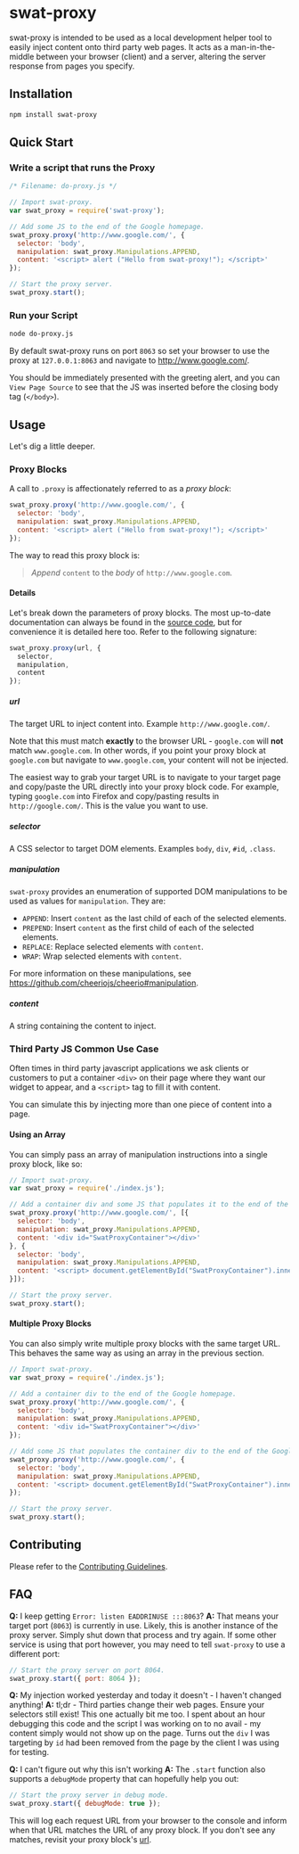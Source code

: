 # swat-proxy

swat-proxy is intended to be used as a local development helper tool to easily inject content onto third party web pages. It acts as a man-in-the-middle between your browser (client) and a server, altering the server response from pages you specify.

## Installation

```bash
npm install swat-proxy
```

## Quick Start

### Write a script that runs the Proxy

```js
/* Filename: do-proxy.js */

// Import swat-proxy.
var swat_proxy = require('swat-proxy');

// Add some JS to the end of the Google homepage.
swat_proxy.proxy('http://www.google.com/', {
  selector: 'body',
  manipulation: swat_proxy.Manipulations.APPEND,
  content: '<script> alert ("Hello from swat-proxy!"); </script>'
});

// Start the proxy server.
swat_proxy.start();
```

### Run your Script

```bash
node do-proxy.js
```

By default swat-proxy runs on port `8063` so set your browser to use the proxy at `127.0.0.1:8063` and navigate to http://www.google.com/.

You should be immediately presented with the greeting alert, and you can `View Page Source` to see that the JS was inserted before the closing body tag (`</body>`).

## Usage

Let's dig a little deeper.

### Proxy Blocks

A call to `.proxy` is affectionately referred to as a *proxy block*:

```js
swat_proxy.proxy('http://www.google.com/', {
  selector: 'body',
  manipulation: swat_proxy.Manipulations.APPEND,
  content: '<script> alert ("Hello from swat-proxy!"); </script>'
});
```

The way to read this proxy block is:

> *Append* `content` to the *body* of `http://www.google.com`.

#### Details

Let's break down the parameters of proxy blocks. The most up-to-date documentation can always be found in the [source code](https://github.com/bazaarvoice/swat-proxy/blob/master/src/proxy.js#L20), but for convenience it is detailed here too. Refer to the following signature:

```js
swat_proxy.proxy(url, {
  selector,
  manipulation,
  content
});
```

##### url

The target URL to inject content into. Example `http://www.google.com/`.

Note that this must match **exactly** to the browser URL - `google.com` will **not** match `www.google.com`. In other words, if you point your proxy block at `google.com` but navigate to `www.google.com`, your content will not be injected.

The easiest way to grab your target URL is to navigate to your target page and copy/paste the URL directly into your proxy block code. For example, typing `google.com` into Firefox and copy/pasting results in `http://google.com/`. This is the value you want to use.

##### selector

A CSS selector to target DOM elements. Examples `body`, `div`, `#id`, `.class`.

##### manipulation

`swat-proxy` provides an enumeration of supported DOM manipulations to be used as values for `manipulation`. They are:
  * `APPEND`: Insert `content` as the last child of each of the selected elements.
  * `PREPEND`: Insert `content` as the first child of each of the selected elements.
  * `REPLACE`: Replace selected elements with `content`.
  * `WRAP`: Wrap selected elements with `content`.

For more information on these manipulations, see https://github.com/cheeriojs/cheerio#manipulation.

##### content

A string containing the content to inject.

### Third Party JS Common Use Case

Often times in third party javascript applications we ask clients or customers to put a container `<div>` on their page where they want our widget to appear, and a `<script>` tag to fill it with content.

You can simulate this by injecting more than one piece of content into a page.

#### Using an Array

You can simply pass an array of manipulation instructions into a single proxy block, like so:

```js
// Import swat-proxy.
var swat_proxy = require('./index.js');

// Add a container div and some JS that populates it to the end of the Google homepage.
swat_proxy.proxy('http://www.google.com/', [{
  selector: 'body',
  manipulation: swat_proxy.Manipulations.APPEND,
  content: '<div id="SwatProxyContainer"></div>'
}, {
  selector: 'body',
  manipulation: swat_proxy.Manipulations.APPEND,
  content: '<script> document.getElementById("SwatProxyContainer").innerHTML = "Hello from swat-proxy!"; </script>'
}]);

// Start the proxy server.
swat_proxy.start();
```

#### Multiple Proxy Blocks

You can also simply write multiple proxy blocks with the same target URL. This behaves the same way as using an array in the previous section.

```js
// Import swat-proxy.
var swat_proxy = require('./index.js');

// Add a container div to the end of the Google homepage.
swat_proxy.proxy('http://www.google.com/', {
  selector: 'body',
  manipulation: swat_proxy.Manipulations.APPEND,
  content: '<div id="SwatProxyContainer"></div>'
});

// Add some JS that populates the container div to the end of the Google homepage.
swat_proxy.proxy('http://www.google.com/', {
  selector: 'body',
  manipulation: swat_proxy.Manipulations.APPEND,
  content: '<script> document.getElementById("SwatProxyContainer").innerHTML = "Hello from swat-proxy!"; </script>'
});

// Start the proxy server.
swat_proxy.start();
```

## Contributing

Please refer to the [Contributing Guidelines](./.github/CONTRIBUTING.md).

## FAQ

**Q:** I keep getting `Error: listen EADDRINUSE :::8063`?
**A:** That means your target port (`8063`) is currently in use. Likely, this is another instance of the proxy server. Simply shut down that process and try again. If some other service is using that port however, you may need to tell `swat-proxy` to use a different port:

```js
// Start the proxy server on port 8064.
swat_proxy.start({ port: 8064 });
```

**Q:** My injection worked yesterday and today it doesn't - I haven't changed anything!
**A:** tl;dr - Third parties change their web pages. Ensure your selectors still exist!
This one actually bit me too. I spent about an hour debugging this code and the script I was working on to no avail - my content simply would not show up on the page. Turns out the `div` I was targeting by `id` had been removed from the page by the client I was using for testing.

**Q:** I can't figure out why this isn't working
**A:** The `.start` function also supports a `debugMode` property that can hopefully help you out:

```js
// Start the proxy server in debug mode.
swat_proxy.start({ debugMode: true });
```

This will log each request URL from your browser to the console and inform when that URL matches the URL of any proxy block. If you don't see any matches, revisit your proxy block's [url](#url).
